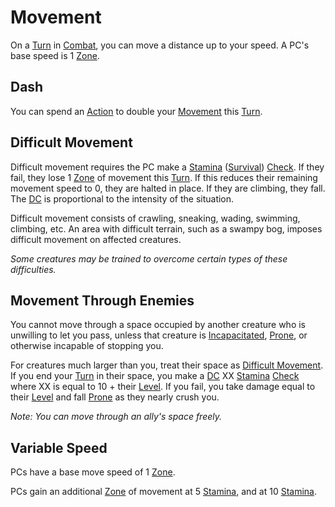 # Movement

On a [Turn](../Core%20Procedures/Turn.md) in [Combat](Combat.md), you can move a distance up to your speed. A PC's base speed is 1 [Zone](../Core%20Procedures/Zone.md).

## Dash

You can spend an [Action](../Core%20Procedures/Action.md) to double your [Movement](Movement.md) this [Turn](../Core%20Procedures/Turn.md).

## Difficult Movement

Difficult movement requires the PC make a [Stamina](../../Player%20Characters/Attributes/Stamina.md) ([Survival](../../Player%20Characters/Skills/Survival.md)) [Check](../Core%20Procedures/Check.md). If they fail, they lose 1 [Zone](../Core%20Procedures/Zone.md) of movement this [Turn](../Core%20Procedures/Turn.md). If this reduces their remaining movement speed to 0, they are halted in place. If they are climbing, they fall. The [DC](../Core%20Procedures/DC.md) is proportional to the intensity of the situation.

Difficult movement consists of crawling, sneaking, wading, swimming, climbing, etc. An area with difficult terrain, such as a swampy bog, imposes difficult movement on affected creatures.

*Some creatures may be trained to overcome certain types of these difficulties.*

## Movement Through Enemies

You cannot move through a space occupied by another creature who is unwilling to let you pass, unless that creature is [Incapacitated](../Conditions/Incapacitated.md), [Prone](../Conditions/Prone.md), or otherwise incapable of stopping you.

For creatures much larger than you, treat their space as [Difficult Movement](#Difficult%20Movement). If you end your [Turn](../Core%20Procedures/Turn.md) in their space, you make a [DC](../Core%20Procedures/DC.md) XX [Stamina](../../Player%20Characters/Attributes/Stamina.md) [Check](../Core%20Procedures/Check.md) where XX is equal to 10 + their [Level](../../Player%20Characters/Progression/Level.md). If you fail, you take damage equal to their [Level](../../Player%20Characters/Progression/Level.md) and fall [Prone](../Conditions/Prone.md) as they nearly crush you.

*Note: You can move through an ally's space freely.*

## Variable Speed

PCs have a base move speed of 1 [Zone](../Core%20Procedures/Zone.md).

PCs gain an additional [Zone](../Core%20Procedures/Zone.md) of movement at 5 [Stamina](../../Player%20Characters/Attributes/Stamina.md), and at 10 [Stamina](../../Player%20Characters/Attributes/Stamina.md).

